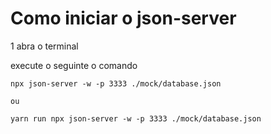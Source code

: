 # Como iniciar o json-server

1 abra o terminal

execute o seguinte o comando
 ```
 npx json-server -w -p 3333 ./mock/database.json

 ou
 
 yarn run npx json-server -w -p 3333 ./mock/database.json

  